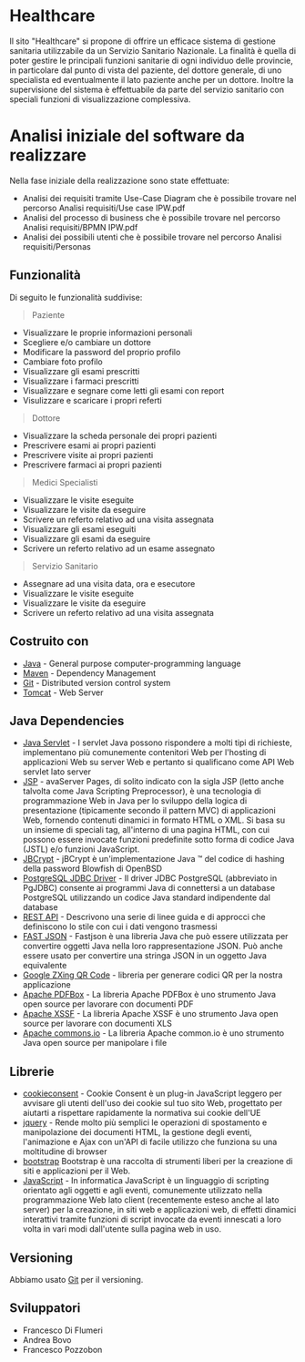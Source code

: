 # Healthcare 
Il sito "Healthcare" si propone di offrire un efficace sistema di gestione sanitaria utilizzabile da un Servizio Sanitario Nazionale. 
La finalità è quella di poter gestire le principali funzioni sanitarie di ogni individuo delle provincie, in particolare dal punto di vista
del paziente, del dottore generale, di uno specialista ed eventualmente il lato paziente anche per un dottore. Inoltre 
la supervisione del sistema è effettuabile da parte del servizio sanitario con speciali funzioni di visualizzazione complessiva.

# Analisi iniziale del software da realizzare
Nella fase iniziale della realizzazione sono state effettuate:
- Analisi dei requisiti tramite Use-Case Diagram che è possibile trovare nel percorso Analisi requisiti/Use case IPW.pdf
- Analisi del processo di business che è possibile trovare nel percorso Analisi requisiti/BPMN IPW.pdf
- Analisi dei possibili utenti che è possibile trovare nel percorso Analisi requisiti/Personas

## Funzionalità
Di seguito le funzionalità suddivise:

> Paziente

- Visualizzare le proprie informazioni personali
- Scegliere e/o cambiare un dottore
- Modificare la password del proprio profilo
- Cambiare foto profilo
- Visualizzare gli esami prescritti
- Visualizzare i farmaci prescritti
- Visualizzare e segnare come letti gli esami con report
- Visulizzare e scaricare i propri referti

> Dottore

- Visualizzare la scheda personale dei propri pazienti
- Prescrivere esami ai propri pazienti
- Prescrivere visite ai propri pazienti
- Prescrivere farmaci ai propri pazienti

> Medici Specialisti

- Visualizzare le visite eseguite
- Visualizzare le visite da eseguire
- Scrivere un referto relativo ad una visita assegnata
- Visualizzare gli esami eseguiti
- Visualizzare gli esami da eseguire
- Scrivere un referto relativo ad un esame assegnato

> Servizio Sanitario

- Assegnare ad una visita data, ora e esecutore
- Visualizzare le visite eseguite
- Visualizzare le visite da eseguire
- Scrivere un referto relativo ad una visita assegnata

## Costruito con

- [Java](https://www.java.com) - General purpose computer-programming language
- [Maven](https://maven.apache.org/) - Dependency Management
- [Git](https://git-scm.com) - Distributed version control system
- [Tomcat](https://tomcat.apache.org) - Web Server

## Java Dependencies

- [Java Servlet](https://www.oracle.com/technetwork/java/index-jsp-135475.html) - I servlet Java possono rispondere a molti tipi di richieste, implementano più comunemente contenitori Web per l'hosting di applicazioni Web su server Web e pertanto si qualificano come API Web servlet lato server
- [JSP](https://www.oracle.com/technetwork/java/index-jsp-138231.html) -  avaServer Pages, di solito indicato con la sigla JSP (letto anche talvolta come Java Scripting Preprocessor), è una tecnologia di programmazione Web in Java per lo sviluppo della logica di presentazione (tipicamente secondo il pattern MVC) di applicazioni Web, fornendo contenuti dinamici in formato HTML o XML. Si basa su un insieme di speciali tag, all'interno di una pagina HTML, con cui possono essere invocate funzioni predefinite sotto forma di codice Java (JSTL) e/o funzioni JavaScript.
- [JBCrypt](https://github.com/jeremyh/jBCrypt) - jBCrypt è un'implementazione Java ™ del codice di hashing della password Blowfish di OpenBSD
- [PostgreSQL JDBC Driver](https://jdbc.postgresql.org/) - Il driver JDBC PostgreSQL (abbreviato in PgJDBC) consente ai programmi Java di connettersi a un database PostgreSQL utilizzando un codice Java standard indipendente dal database
- [REST API](https://restfulapi.net/) - Descrivono una serie di linee guida e di approcci che definiscono lo stile con cui i dati vengono trasmessi
- [FAST JSON](https://github.com/alibaba/fastjson) - Fastjson è una libreria Java che può essere utilizzata per convertire oggetti Java nella loro rappresentazione JSON. Può anche essere usato per convertire una stringa JSON in un oggetto Java equivalente
- [Google ZXing QR Code](https://www.callicoder.com/generate-qr-code-in-java-using-zxing/) - libreria per generare codici QR per la nostra applicazione
- [Apache PDFBox](https://pdfbox.apache.org/) - La libreria Apache PDFBox è uno strumento Java open source per lavorare con documenti PDF
- [Apache XSSF](https://poi.apache.org/apidocs/dev/org/apache/poi/xssf/usermodel/XSSFWorkbook.html) - La libreria Apache XSSF è uno strumento Java open source per lavorare con documenti XLS
- [Apache commons.io](https://commons.apache.org/proper/commons-io/javadocs/api-2.5/org/apache/commons/io/FilenameUtils.html) - La libreria Apache common.io è uno strumento Java open source per manipolare i file

## Librerie

- [cookieconsent](https://cookieconsent.osano.com/) - Cookie Consent è un plug-in JavaScript leggero per avvisare gli utenti dell'uso dei cookie sul tuo sito Web, progettato per aiutarti a rispettare rapidamente la normativa sui cookie dell'UE
- [jquery](https://jquery.com/) - Rende molto più semplici le operazioni di spostamento e manipolazione dei documenti HTML, la gestione degli eventi, l'animazione e Ajax con un'API di facile utilizzo che funziona su una moltitudine di browser
- [bootstrap](https://getbootstrap.com) Bootstrap è una raccolta di strumenti liberi per la creazione di siti e applicazioni per il Web.
- [JavaScript](https://developer.oracle.com/javascript/) - In informatica JavaScript è un linguaggio di scripting orientato agli oggetti e agli eventi, comunemente utilizzato nella programmazione Web lato client (recentemente esteso anche al lato server) per la creazione, in siti web e applicazioni web, di effetti dinamici interattivi tramite funzioni di script invocate da eventi innescati a loro volta in vari modi dall'utente sulla pagina web in uso.

## Versioning

Abbiamo usato [Git](https://git-scm.com) per il versioning.


## Sviluppatori
- Francesco Di Flumeri
- Andrea Bovo
- Francesco Pozzobon

